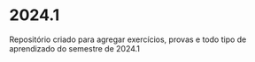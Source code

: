 # 2024.1

Repositório criado para agregar exercícios, provas e todo tipo de aprendizado do semestre de 2024.1